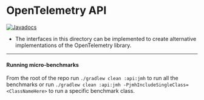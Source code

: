 # OpenTelemetry API

[![Javadocs][javadoc-image]][javadoc-url]

* The interfaces in this directory can be implemented to create alternative
  implementations of the OpenTelemetry library.

[javadoc-image]: https://www.javadoc.io/badge/io.opentelemetry/opentelemetry-api.svg
[javadoc-url]: https://www.javadoc.io/doc/io.opentelemetry/opentelemetry-api

---
#### Running micro-benchmarks
From the root of the repo run `./gradlew clean :api:jmh` to run all the benchmarks
or run `./gradlew clean :api:jmh -PjmhIncludeSingleClass=<ClassNameHere>`
to run a specific benchmark class.
